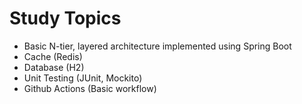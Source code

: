 # Study Topics
- Basic N-tier, layered architecture implemented using Spring Boot
- Cache (Redis)
- Database (H2)
- Unit Testing (JUnit, Mockito)
- Github Actions (Basic workflow) 
